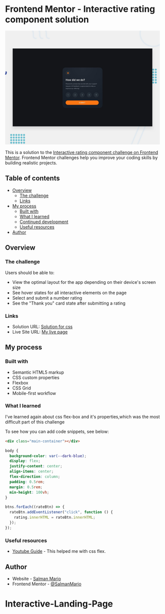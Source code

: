 # Frontend Mentor - Interactive rating component solution

![Design preview for the Interactive rating component coding challenge](./design/desktop-preview.jpg)

This is a solution to the [Interactive rating component challenge on Frontend Mentor](https://www.frontendmentor.io/challenges/interactive-rating-component-koxpeBUmI). Frontend Mentor challenges help you improve your coding skills by building realistic projects.

## Table of contents

- [Overview](#overview)
  - [The challenge](#the-challenge)
  - [Links](#links)
- [My process](#my-process)
  - [Built with](#built-with)
  - [What I learned](#what-i-learned)
  - [Continued development](#continued-development)
  - [Useful resources](#useful-resources)
- [Author](#author)

## Overview

### The challenge

Users should be able to:

- View the optimal layout for the app depending on their device's screen size
- See hover states for all interactive elements on the page
- Select and submit a number rating
- See the "Thank you" card state after submitting a rating

### Links

- Solution URL: [Solution for css](https://www.youtube.com/watch?v=cQnUopEeZgw&t=0ss&ab_channel=TsbSankara)
- Live Site URL: [My live page](https://salmanmario.github.io/Interactive-Landing-Page/)

## My process

### Built with

- Semantic HTML5 markup
- CSS custom properties
- Flexbox
- CSS Grid
- Mobile-first workflow

### What I learned

I've learned again about css flex-box and it's properties,which was the most difficult part of this challenge

To see how you can add code snippets, see below:

```html
<div class="main-container"></div>
```

```css
body {
  background-color: var(--dark-blue);
  display: flex;
  justify-content: center;
  align-items: center;
  flex-direction: column;
  padding: 0.5rem;
  margin: 0.5rem;
  min-height: 100vh;
}
```

```js
btns.forEach((rateBtn) => {
  rateBtn.addEventListener("click", function () {
    rating.innerHTML = rateBtn.innerHTML;
  });
});
```

### Useful resources

- [Youtube Guide](https://www.youtube.com/watch?v=cQnUopEeZgw&t=0ss&ab_channel=TsbSankara) - This helped me with css flex.

## Author

- Website - [Salman Mario](https://salmanmario.github.io/Interactive-Landing-Page/)
- Frontend Mentor - [@SalmanMario](https://www.frontendmentor.io/profile/SalmanMario)

# Interactive-Landing-Page
